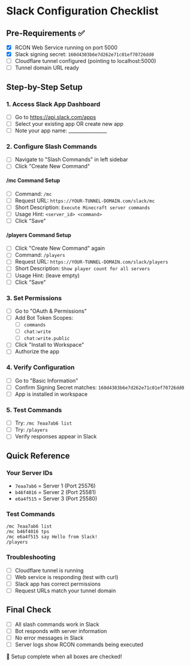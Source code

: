 # Slack Configuration Checklist

## Pre-Requirements ✅
- [x] RCON Web Service running on port 5000
- [x] Slack signing secret: `160d4303b6e7d262e71c01ef70726dd0`
- [ ] Cloudflare tunnel configured (pointing to localhost:5000)
- [ ] Tunnel domain URL ready

## Step-by-Step Setup

### 1. Access Slack App Dashboard
- [ ] Go to https://api.slack.com/apps
- [ ] Select your existing app OR create new app
- [ ] Note your app name: ________________

### 2. Configure Slash Commands
- [ ] Navigate to "Slash Commands" in left sidebar
- [ ] Click "Create New Command"

#### /mc Command Setup
- [ ] Command: `/mc`
- [ ] Request URL: `https://YOUR-TUNNEL-DOMAIN.com/slack/mc`
- [ ] Short Description: `Execute Minecraft server commands`
- [ ] Usage Hint: `<server_id> <command>`
- [ ] Click "Save"

#### /players Command Setup
- [ ] Click "Create New Command" again
- [ ] Command: `/players`
- [ ] Request URL: `https://YOUR-TUNNEL-DOMAIN.com/slack/players`
- [ ] Short Description: `Show player count for all servers`
- [ ] Usage Hint: (leave empty)
- [ ] Click "Save"

### 3. Set Permissions
- [ ] Go to "OAuth & Permissions"
- [ ] Add Bot Token Scopes:
  - [ ] `commands`
  - [ ] `chat:write`
  - [ ] `chat:write.public`
- [ ] Click "Install to Workspace"
- [ ] Authorize the app

### 4. Verify Configuration
- [ ] Go to "Basic Information"
- [ ] Confirm Signing Secret matches: `160d4303b6e7d262e71c01ef70726dd0`
- [ ] App is installed in workspace

### 5. Test Commands
- [ ] Try: `/mc 7eaa7ab6 list`
- [ ] Try: `/players`
- [ ] Verify responses appear in Slack

## Quick Reference

### Your Server IDs
- `7eaa7ab6` = Server 1 (Port 25576)
- `b46f4016` = Server 2 (Port 25581)
- `e6a4f515` = Server 3 (Port 25580)

### Test Commands
```
/mc 7eaa7ab6 list
/mc b46f4016 tps
/mc e6a4f515 say Hello from Slack!
/players
```

### Troubleshooting
- [ ] Cloudflare tunnel is running
- [ ] Web service is responding (test with curl)
- [ ] Slack app has correct permissions
- [ ] Request URLs match your tunnel domain

## Final Check
- [ ] All slash commands work in Slack
- [ ] Bot responds with server information
- [ ] No error messages in Slack
- [ ] Server logs show RCON commands being executed

🎉 Setup complete when all boxes are checked!
